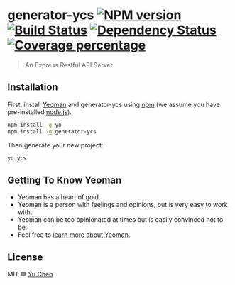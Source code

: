 # generator-ycs [![NPM version][npm-image]][npm-url] [![Build Status][travis-image]][travis-url] [![Dependency Status][daviddm-image]][daviddm-url] [![Coverage percentage][coveralls-image]][coveralls-url]
> An Express Restful API Server

## Installation

First, install [Yeoman](http://yeoman.io) and generator-ycs using [npm](https://www.npmjs.com/) (we assume you have pre-installed [node.js](https://nodejs.org/)).

```bash
npm install -g yo
npm install -g generator-ycs
```

Then generate your new project:

```bash
yo ycs
```

## Getting To Know Yeoman

 * Yeoman has a heart of gold.
 * Yeoman is a person with feelings and opinions, but is very easy to work with.
 * Yeoman can be too opinionated at times but is easily convinced not to be.
 * Feel free to [learn more about Yeoman](http://yeoman.io/).

## License

MIT © [Yu Chen]()


[npm-image]: https://badge.fury.io/js/generator-ycs.svg
[npm-url]: https://npmjs.org/package/generator-ycs
[travis-image]: https://travis-ci.org/kuyoonjo/generator-ycs.svg?branch=master
[travis-url]: https://travis-ci.org/kuyoonjo/generator-ycs
[daviddm-image]: https://david-dm.org/kuyoonjo/generator-ycs.svg?theme=shields.io
[daviddm-url]: https://david-dm.org/kuyoonjo/generator-ycs
[coveralls-image]: https://coveralls.io/repos/kuyoonjo/generator-ycs/badge.svg
[coveralls-url]: https://coveralls.io/r/kuyoonjo/generator-ycs
